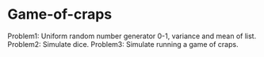 # Game-of-craps
Problem1: Uniform random number generator 0-1, variance and mean of list.
Problem2: Simulate dice.
Problem3: Simulate running a game of craps.
